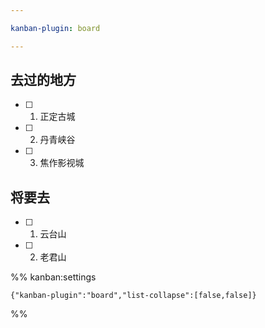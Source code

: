 ```yaml
---

kanban-plugin: board

---
```


## 去过的地方

- [ ] 1. 正定古城
- [ ] 2. 丹青峡谷
- [ ] 3. 焦作影视城


## 将要去

- [ ] 1. 云台山
- [ ] 2. 老君山




%% kanban:settings
```
{"kanban-plugin":"board","list-collapse":[false,false]}
```
%%